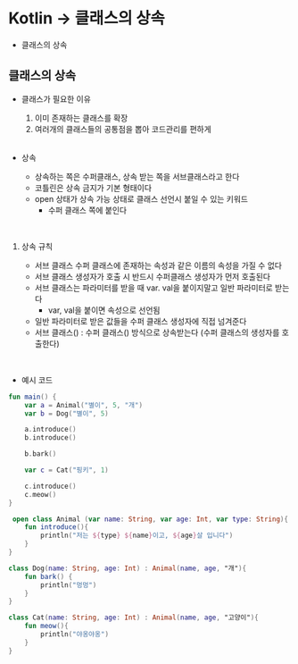 # Kotlin -> 클래스의 상속

* 클래스의 상속

## 클래스의 상속

* 클래스가 필요한 이유
    1. 이미 존재하는 클래스를 확장
    2. 여러개의 클래스들의 공통점을 뽑아 코드관리를 편하게

    <br>

* 상속
    * 상속하는 쪽은 수퍼클래스, 상속 받는 쪽을 서브클래스라고 한다
    * 코틀린은 상속 금지가 기본 형태이다
    * open 상태가 상속 가능 상태로 클래스 선언시 붙일 수 있는 키워드
        * 수퍼 클래스 쪽에 붙인다

<br>

1. 상속 규칙

    * 서브 클래스 수퍼 클래스에 존재하는 속성과 같은 이름의 속성을 가질 수 없다
    * 서브 클래스 생성자가 호출 시 반드시 수퍼클래스 생성자가 먼저 호출된다
    * 서브 클래스는 파라미터를 받을 때 var. val을 붙이지말고 일반 파라미터로 받는다
        * var, val을 붙이면 속성으로 선언됨
    * 일반 파라미터로 받은 값들을 수퍼 클래스 생성자에 직접 넘겨준다
    * 서브 클래스() : 수퍼 클래스() 방식으로 상속받는다 (수퍼 클래스의 생성자를 호출한다)

<br>

* 예시 코드

```kt
fun main() {
    var a = Animal("별이", 5, "개")
    var b = Dog("별이", 5)

    a.introduce()
    b.introduce()

    b.bark()

    var c = Cat("핑키", 1)

    c.introduce()
    c.meow()
}

 open class Animal (var name: String, var age: Int, var type: String){
    fun introduce(){
        println("저는 ${type} ${name}이고, ${age}살 입니다")
    }
}

class Dog(name: String, age: Int) : Animal(name, age, "개"){
    fun bark() {
        println("멍멍")
    }
}

class Cat(name: String, age: Int) : Animal(name, age, "고양이"){
    fun meow(){
        println("야옹야옹")
    }
}
```